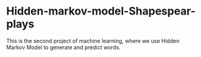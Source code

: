 # Hidden-markov-model-Shapespear-plays
This is the second project of machine learning, where we use Hidden Markov Model to generate and predict words. 
